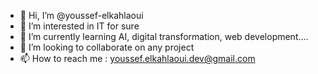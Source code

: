 - 👋 Hi, I’m @youssef-elkahlaoui
- 👀 I’m interested in IT for sure
- 🌱 I’m currently learning AI, digital transformation, web development....
- 💞️ I’m looking to collaborate on any project
- 📫 How to reach me : youssef.elkahlaoui.dev@gmail.com

<!---
youssef-elkahlaoui/youssef-elkahlaoui is a ✨ special ✨ repository because its `README.md` (this file) appears on your GitHub profile.
You can click the Preview link to take a look at your changes.
--->
